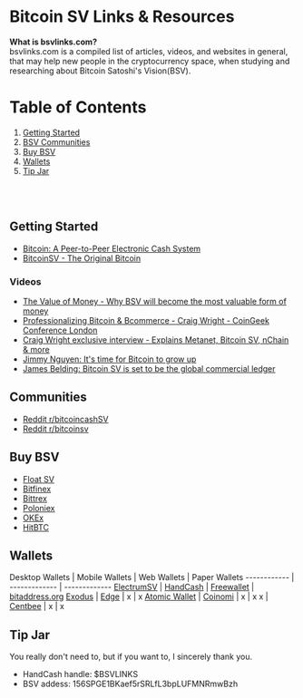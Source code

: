 <!-- Global site tag (gtag.js) - Google Analytics -->
<script async src="https://www.googletagmanager.com/gtag/js?id=UA-84375203-8"></script>
<script>
  window.dataLayer = window.dataLayer || [];
  function gtag(){dataLayer.push(arguments);}
  gtag('js', new Date());

  gtag('config', 'UA-84375203-8');
</script>




# Bitcoin SV Links & Resources

**What is bsvlinks.com?**<br/>
bsvlinks.com is a compiled list of articles, videos, and websites in general, that may help new people in the cryptocurrency space, when studying and researching about Bitcoin Satoshi's Vision(BSV).

# Table of Contents
1. [Getting Started](#getting-started)
1. [BSV Communities](#communities)
1. [Buy BSV](#buy-bsv)
1. [Wallets](#wallets)
1. [Tip Jar](#tip-jar)

<br/><br/>

## Getting Started
* [Bitcoin: A Peer-to-Peer Electronic Cash System](https://bitcoinsv.io/bitcoin/)
* [BitcoinSV - The Original Bitcoin](https://bitcoinsv.io/)

### Videos
* [The Value of Money - Why BSV will become the most valuable form of money](https://www.youtube.com/watch?v=2hboJyFyGFY)
* [Professionalizing Bitcoin & Bcommerce - Craig Wright - CoinGeek Conference London](https://www.youtube.com/watch?v=9lRjXJmIdys)
* [Craig Wright exclusive interview - Explains Metanet, Bitcoin SV, nChain & more](https://www.youtube.com/watch?v=ZoYnZ6CAoAk)
* [Jimmy Nguyen: It's time for Bitcoin to grow up](https://www.youtube.com/watch?v=gR_1Lkn_364)
* [James Belding: Bitcoin SV is set to be the global commercial ledger](https://www.youtube.com/watch?v=VW7QKOc-uJs)

## Communities
* [Reddit r/bitcoincashSV](https://www.reddit.com/r/bitcoincashSV/)
* [Reddit r/bitcoinsv](https://www.reddit.com/r/bitcoinsv/)

## Buy BSV
* [Float SV](https://www.floatsv.com/)
* [Bitfinex](https://www.bitfinex.com/)
* [Bittrex](https://bittrex.com/)
* [Poloniex](https://poloniex.com/)
* [OKEx](https://www.kucoin.com/)
* [HitBTC](https://hitbtc.com/)

## Wallets

Desktop Wallets | Mobile Wallets | Web Wallets | Paper Wallets
------------ | ------------- | -------------
[ElectrumSV](https://electrumsv.io/) | [HandCash](https://handcash.io/) | [Freewallet](https://freewallet.org/) | [bitaddress.org](https://www.bitaddress.org/)
[Exodus](https://www.exodus.io/) | [Edge](https://edge.app/) | x | x
[Atomic Wallet](https://atomicwallet.io/) | [Coinomi](https://www.coinomi.com/en/) | x | x
x | [Centbee](https://centbee.com/) | x | x









## Tip Jar

You really don't need to, but if you want to, I sincerely thank you.
* HandCash handle: $BSVLINKS
* BSV addess: 156SPGE1BKaef5rSRLfL3bpLUFMNRmwBzh
